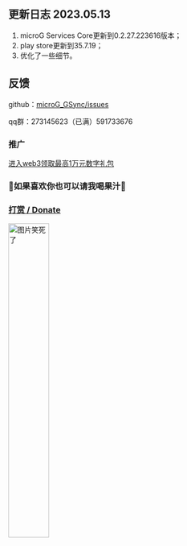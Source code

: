 ﻿## 更新日志 2023.05.13
1. microG Services Core更新到0.2.27.223616版本；
2. play store更新到35.7.19；
3. 优化了一些细节。

##  反馈
github：[microG_GSync/issues](https://github.com/ozingi/microG_GSync/issues)

qq群：273145623（已满）591733676
### 推广
[进入web3领取最高1万元数字礼包](https://ozingi.github.io/html/AD/crypto.html)
### 🥰如果喜欢你也可以请我喝果汁🥰
### [打赏 / Donate](https://ozingi.github.io/img/payment/Alipay.jpg)
<img alt="图片笑死了" style="width:40% " src="https://ozingi.github.io/img/payment/Alipay.jpg"/>